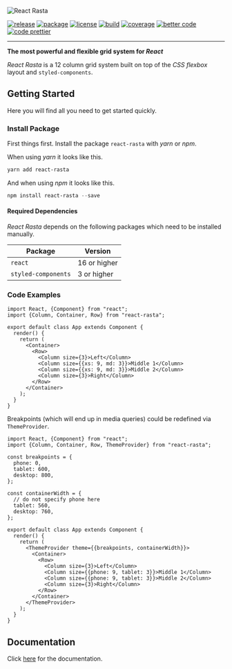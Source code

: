 ![React Rasta](https://cdn.rawgit.com/ChilliCream/react-rasta-logo/master/img/react-rasta-banner-light.svg)

[![release](https://img.shields.io/github/release/ChilliCream/react-rasta.svg)](https://github.com/ChilliCream/react-rasta/releases) [
![package](https://img.shields.io/npm/v/react-rasta.svg)](https://www.npmjs.com/package/react-rasta) [![license](https://img.shields.io/github/license/ChilliCream/react-rasta.svg)](https://github.com/ChilliCream/react-rasta/blob/master/LICENSE)
[![build](https://img.shields.io/circleci/project/github/ChilliCream/react-rasta.svg)](https://circleci.com/gh/ChilliCream/react-rasta/tree/master) [![coverage](https://img.shields.io/coveralls/ChilliCream/prometheus.svg)](https://coveralls.io/github/ChilliCream/prometheus?branch=master) [![better code](https://bettercodehub.com/edge/badge/ChilliCream/react-rasta)](https://bettercodehub.com/results/ChilliCream/react-rasta) [![code prettier](https://img.shields.io/badge/code_style-prettier-ff69b4.svg)](https://github.com/prettier/prettier)

---

**The most powerful and flexible grid system for _React_**

_React Rasta_ is a 12 column grid system built on top of the _CSS flexbox_ layout and `styled-components`.

## Getting Started

Here you will find all you need to get started quickly.

### Install Package

First things first. Install the package `react-rasta` with _yarn_ or _npm_.

When using _yarn_ it looks like this.

```powershell
yarn add react-rasta
```

And when using _npm_ it looks like this.

```powershell
npm install react-rasta --save
```

#### Required Dependencies

_React Rasta_ depends on the following packages which need to be installed manually.

| Package             | Version      |
| ------------------- | ------------ |
| `react`             | 16 or higher |
| `styled-components` | 3 or higher  |

### Code Examples

```tsx
import React, {Component} from "react";
import {Column, Container, Row} from "react-rasta";

export default class App extends Component {
  render() {
    return (
      <Container>
        <Row>
          <Column size={3}>Left</Column>
          <Column size={{xs: 9, md: 3}}>Middle 1</Column>
          <Column size={{xs: 9, md: 3}}>Middle 2</Column>
          <Column size={3}>Right</Column>
        </Row>
      </Container>
    );
  }
}
```

Breakpoints (which will end up in media queries) could be redefined via `ThemeProvider`.

```tsx
import React, {Component} from "react";
import {Column, Container, Row, ThemeProvider} from "react-rasta";

const breakpoints = {
  phone: 0,
  tablet: 600,
  desktop: 800,
};

const containerWidth = {
  // do not specify phone here
  tablet: 560,
  desktop: 760,
};

export default class App extends Component {
  render() {
    return (
      <ThemeProvider theme={{breakpoints, containerWidth}}>
        <Container>
          <Row>
            <Column size={3}>Left</Column>
            <Column size={{phone: 9, tablet: 3}}>Middle 1</Column>
            <Column size={{phone: 9, tablet: 3}}>Middle 2</Column>
            <Column size={3}>Right</Column>
          </Row>
        </Container>
      </ThemeProvider>
    );
  }
}
```

## Documentation

Click [here](http://react-rasta.com) for the documentation.
